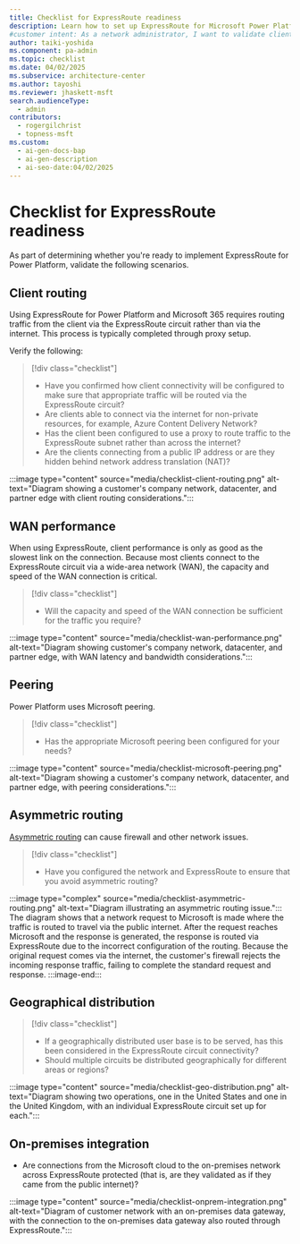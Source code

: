```yaml
---
title: Checklist for ExpressRoute readiness
description: Learn how to set up ExpressRoute for Microsoft Power Platform with this readiness checklist, covering client routing, WAN performance, and more.
#customer intent: As a network administrator, I want to validate client routing configurations so that traffic is correctly routed via the ExpressRoute circuit.  
author: taiki-yoshida
ms.component: pa-admin
ms.topic: checklist
ms.date: 04/02/2025
ms.subservice: architecture-center
ms.author: tayoshi
ms.reviewer: jhaskett-msft
search.audienceType:
  - admin
contributors:
  - rogergilchrist
  - topness-msft
ms.custom:
  - ai-gen-docs-bap
  - ai-gen-description
  - ai-seo-date:04/02/2025
---
```


# Checklist for ExpressRoute readiness

As part of determining whether you're ready to implement ExpressRoute for Power Platform, validate the following scenarios.

## Client routing

Using ExpressRoute for Power Platform and Microsoft 365 requires routing traffic from the client via the ExpressRoute circuit rather than via the internet. This process is typically completed through proxy setup.

Verify the following:

> [!div class="checklist"]
>
> * Have you confirmed how client connectivity will be configured to make sure that appropriate traffic will be routed via the ExpressRoute circuit?
> * Are clients able to connect via the internet for non-private resources, for example, Azure Content Delivery Network?
> * Has the client been configured to use a proxy to route traffic to the ExpressRoute subnet rather than across the internet?
> * Are the clients connecting from a public IP address or are they hidden behind network address translation (NAT)?

:::image type="content" source="media/checklist-client-routing.png" alt-text="Diagram showing a customer's company network, datacenter, and partner edge with client routing considerations.":::

## WAN performance

When using ExpressRoute, client performance  is only as good as the slowest link on the connection. Because most clients connect to the ExpressRoute circuit via a wide-area network (WAN), the capacity and speed of the WAN connection is critical.

> [!div class="checklist"]
>
> * Will the capacity and speed of the WAN connection be sufficient for the traffic you require?

:::image type="content" source="media/checklist-wan-performance.png" alt-text="Diagram showing customer's company network, datacenter, and partner edge, with WAN latency and bandwidth considerations.":::

## Peering

Power Platform uses Microsoft peering.

> [!div class="checklist"]
>
> * Has the appropriate Microsoft peering been configured for your needs?

:::image type="content" source="media/checklist-microsoft-peering.png" alt-text="Diagram showing a customer's company network, datacenter, and partner edge, with peering considerations.":::

## Asymmetric routing

[Asymmetric routing](planning-expressroute.md#avoiding-asymmetric-routing) can cause firewall and other network issues.

> [!div class="checklist"]
>
> * Have you configured the network and ExpressRoute to ensure that you avoid asymmetric routing?

:::image type="complex" source="media/checklist-asymmetric-routing.png" alt-text="Diagram illustrating an asymmetric routing issue.":::
    The diagram shows that a network request to Microsoft is made where the traffic is routed to travel via the public internet. After the request reaches Microsoft and the response is generated, the response is routed via ExpressRoute due to the incorrect configuration of the routing. Because the original request comes via the internet, the customer's firewall rejects the incoming response traffic, failing to complete the standard request and response.
:::image-end::: 

## Geographical distribution

> [!div class="checklist"]
>
> * If a geographically distributed user base is to be served, has this been considered in the ExpressRoute circuit connectivity?  
> * Should multiple circuits be distributed geographically for different areas or regions?  

:::image type="content" source="media/checklist-geo-distribution.png" alt-text="Diagram showing two operations, one in the United States and one in the United Kingdom, with an individual ExpressRoute circuit set up for each.":::  

## On-premises integration

- Are connections from the Microsoft cloud to the on-premises network across ExpressRoute protected (that is, are they validated as if they came from the public internet)?

:::image type="content" source="media/checklist-onprem-integration.png" alt-text="Diagram of customer network with an on-premises data gateway, with the connection to the on-premises data gateway also routed through ExpressRoute.":::